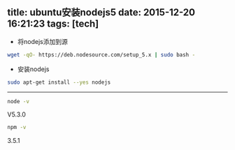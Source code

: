 title: ubuntu安装nodejs5
date: 2015-12-20 16:21:23
tags: [tech]
---

- 将nodejs添加到源

```bash
wget -qO- https://deb.nodesource.com/setup_5.x | sudo bash -
```

- 安装nodejs

```bash
sudo apt-get install --yes nodejs
```

---

```bash
node -v
```
V5.3.0

```bash
npm -v
```
3.5.1
